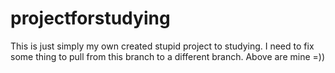 # projectforstudying
This is just simply my own created stupid project to studying.
I need to fix some thing to pull from this branch to a different branch.
Above are mine =))
